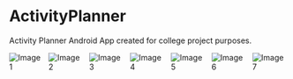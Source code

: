# ActivityPlanner
Activity Planner Android App created for college project purposes.

<div style="display: flex;">
  <img src="https://github.com/radusinovicmarko/ActivityPlanner/assets/74877695/ebf0e370-cc06-46f5-aaf4-9e41816b076d" alt="Image 1" style="margin-right: 10px;">
  <img src="(https://github.com/radusinovicmarko/ActivityPlanner/assets/74877695/1cd01255-5149-463f-8b57-143e87660360" alt="Image 2" style="margin-right: 10px;">
  <img src="https://github.com/radusinovicmarko/ActivityPlanner/assets/74877695/ee500a58-d252-4799-a4c7-61432b2d78bf" alt="Image 3" style="margin-right: 10px;">
  <img src="https://github.com/radusinovicmarko/ActivityPlanner/assets/74877695/8712d032-d0d8-4f12-bc04-dfdc7fdb362d" alt="Image 4" style="margin-right: 10px;">
  <img src="https://github.com/radusinovicmarko/ActivityPlanner/assets/74877695/8712d032-d0d8-4f12-bc04-dfdc7fdb362d" alt="Image 5" style="margin-right: 10px;">
  <img src="https://github.com/radusinovicmarko/ActivityPlanner/assets/74877695/21c41606-bdb7-40ef-a61b-e268f7976cd2" alt="Image 6" style="margin-right: 10px;">
  <img src="https://github.com/radusinovicmarko/ActivityPlanner/assets/74877695/3e198d59-a73a-4b29-beba-4e7c0c1c23af" alt="Image 7">
</div>
